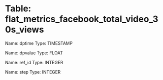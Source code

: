 Table: flat_metrics_facebook_total_video_30s_views
==================================================

Name: dptime
Type: TIMESTAMP

Name: dpvalue
Type: FLOAT

Name: ref_id
Type: INTEGER

Name: step
Type: INTEGER

